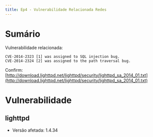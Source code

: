 ```yaml
---
title: Ep4 - Vulnerabilidade Relacionada Redes
---
```


# Sumário

Vulnerabilidade relacionada:
```
CVE-2014-2323 [1] was assigned to SQL injection bug.
CVE-2014-2324 [2] was assigned to the path traversal bug.
```

Confirm: [http://download.lighttpd.net/lighttpd/security/lighttpd_sa_2014_01.txt](http://download.lighttpd.net/lighttpd/security/lighttpd_sa_2014_01.txt)

# Vulnerabilidade

## lighttpd
- Versão afetada: 1.4.34

